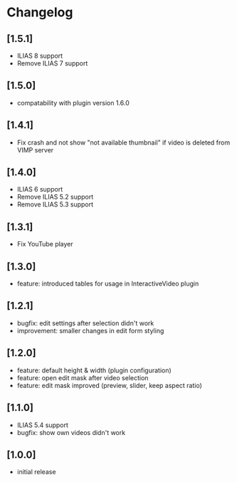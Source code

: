 # Changelog

## [1.5.1]
- ILIAS 8 support
- Remove ILIAS 7 support

## [1.5.0]
- compatability with plugin version 1.6.0

## [1.4.1]
- Fix crash and not show "not available thumbnail" if video is deleted from VIMP server

## [1.4.0]
- ILIAS 6 support
- Remove ILIAS 5.2 support
- Remove ILIAS 5.3 support

## [1.3.1]
- Fix YouTube player

## [1.3.0]
- feature: introduced tables for usage in InteractiveVideo plugin

## [1.2.1]
- bugfix: edit settings after selection didn't work
- improvement: smaller changes in edit form styling

## [1.2.0]
- feature: default height & width (plugin configuration)
- feature: open edit mask after video selection
- feature: edit mask improved (preview, slider, keep aspect ratio)

## [1.1.0]
- ILIAS 5.4 support
- bugfix: show own videos didn't work

## [1.0.0]
- initial release
